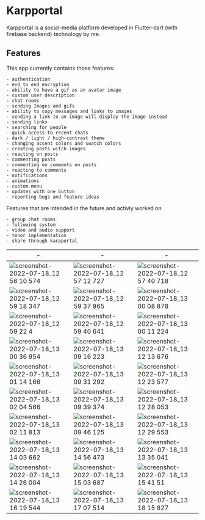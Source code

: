# Karpportal

Karpportal is a social-media platform developed in Flutter-dart (with firebase backend) technology by me.

## Features
This app currently contains those features:
```
- authentication
- end to end encryption
- ability to have a gif as an avatar image
- custom user description
- chat rooms
- sending Images and gifs
- ability to copy messages and links to images
- sending a link to an image will display the image instead
- sending links
- searching for people
- quick access to recent chats
- dark / light / high-contrast theme
- changing accent colors and swatch colors
- creating posts witch images
- reacting on posts
- commenting posts
- commenting on comments on posts
- reacting to comments
- notifications
- animations
- custom menu
- updates with one button
- reporting bugs and feature ideas
```
Features that are intended in the future and activly worked on
```
- group chat rooms
- following system
- video and audio support
- tenor implementation
- share through karpportal
```

| - | - | - |
| - | - | - |
| ![screenshot-2022-07-18_12 56 10 574](https://user-images.githubusercontent.com/86601983/179498862-32548f7d-2fb7-4f8e-ab4c-24cfa61652fc.png) | ![screenshot-2022-07-18_12 57 12 727](https://user-images.githubusercontent.com/86601983/179499154-27552f06-5aa7-49c5-8a59-81932c4dde56.png) | ![screenshot-2022-07-18_12 57 40 718](https://user-images.githubusercontent.com/86601983/179499540-1334faeb-37ac-4f23-9c75-b35d36753f44.png) |
| ![screenshot-2022-07-18_12 59 18 347](https://user-images.githubusercontent.com/86601983/179498885-d3e27ddf-2e3c-4bed-a516-affefc215f3a.png) | ![screenshot-2022-07-18_12 59 37 965](https://user-images.githubusercontent.com/86601983/179499279-c510e9d8-bd86-4630-abf2-b1202bb547ea.png) | ![screenshot-2022-07-18_13 00 08 878](https://user-images.githubusercontent.com/86601983/179499554-75e75bb4-326d-424d-b64e-d92459f8afbf.png) |
| ![screenshot-2022-07-18_12 59 22 4](https://user-images.githubusercontent.com/86601983/179498898-18e5b57b-45af-4fc1-b5ac-b32455544758.png) | ![screenshot-2022-07-18_12 59 40 641](https://user-images.githubusercontent.com/86601983/179499295-22bf7e29-518e-43ce-b885-3cc29cf86225.png) | ![screenshot-2022-07-18_13 00 11 224](https://user-images.githubusercontent.com/86601983/179499562-55a6b165-d99e-4fc8-a05a-be3e531cc6d6.png) |
| ![screenshot-2022-07-18_13 00 36 954](https://user-images.githubusercontent.com/86601983/179498927-825bb5ee-03dc-4625-ae16-cdec71a8afad.png) | ![screenshot-2022-07-18_13 09 16 223](https://user-images.githubusercontent.com/86601983/179499317-23cf671e-3be6-413f-8c04-9132ec08f366.png) | ![screenshot-2022-07-18_13 12 13 676](https://user-images.githubusercontent.com/86601983/179499579-9712d45d-4c45-458e-b6a2-88fd767dcffb.png) |
| ![screenshot-2022-07-18_13 01 14 166](https://user-images.githubusercontent.com/86601983/179498934-309dfdb1-fccf-45fa-994a-e08d0c520c06.png) | ![screenshot-2022-07-18_13 09 31 292](https://user-images.githubusercontent.com/86601983/179499327-42b7c214-7a68-4bfd-84dc-a74beda7ab5f.png) | ![screenshot-2022-07-18_13 12 23 577](https://user-images.githubusercontent.com/86601983/179499588-888965f6-f98f-4d6d-9676-d902e18d3796.png) |
| ![screenshot-2022-07-18_13 02 04 566](https://user-images.githubusercontent.com/86601983/179498964-a16480e4-02b9-455c-87db-0f5c2095e6d1.png) | ![screenshot-2022-07-18_13 09 39 374](https://user-images.githubusercontent.com/86601983/179499340-0f88044b-5be0-4649-8564-99119de1488a.png) | ![screenshot-2022-07-18_13 12 28 053](https://user-images.githubusercontent.com/86601983/179499592-cb9960d7-8c35-451b-bb30-2bb0ce10c854.png) |
| ![screenshot-2022-07-18_13 02 11 813](https://user-images.githubusercontent.com/86601983/179498992-afcddf5e-93bb-477c-a90e-9c1329b85a62.png) | ![screenshot-2022-07-18_13 09 46 125](https://user-images.githubusercontent.com/86601983/179499348-9c7f75c2-b022-4513-ac48-205fe7382dd2.png) | ![screenshot-2022-07-18_13 12 29 553](https://user-images.githubusercontent.com/86601983/179499603-6b38700e-32c0-4ae4-908f-50253b6ac322.png) |
| ![screenshot-2022-07-18_13 14 03 662](https://user-images.githubusercontent.com/86601983/179499766-74dca176-c8c5-43c4-ac3d-3b1a27cc28f5.png) | ![screenshot-2022-07-18_13 14 56 473](https://user-images.githubusercontent.com/86601983/179499897-ecf9c9fd-8e5a-4a0a-ade4-d42c067058fa.png) | ![screenshot-2022-07-18_13 13 35 041](https://user-images.githubusercontent.com/86601983/179499683-026c0401-9514-4d39-97f3-74beb9699b49.png) |
| ![screenshot-2022-07-18_13 14 26 004](https://user-images.githubusercontent.com/86601983/179499799-3155a6cd-337b-4685-83f0-f7188616b3e0.png) | ![screenshot-2022-07-18_13 15 03 687](https://user-images.githubusercontent.com/86601983/179499909-56f6e020-db57-4f77-bb82-e03b33e7ad69.png) | ![screenshot-2022-07-18_13 15 41 51](https://user-images.githubusercontent.com/86601983/179499977-77d8ac08-1ee1-4057-a1e5-e8168a4e3b87.png) |
| ![screenshot-2022-07-18_13 16 19 544](https://user-images.githubusercontent.com/86601983/179500115-b5919657-f178-4042-adfa-8742c6a6ecf3.png) | ![screenshot-2022-07-18_13 17 07 514](https://user-images.githubusercontent.com/86601983/179500207-a0eacfce-9822-4e4b-a12f-29b86f9032a8.png) | ![screenshot-2022-07-18_13 18 15 827](https://user-images.githubusercontent.com/86601983/179500358-f14acd70-074e-45ae-8b7a-ab3505eb60c5.png) |

